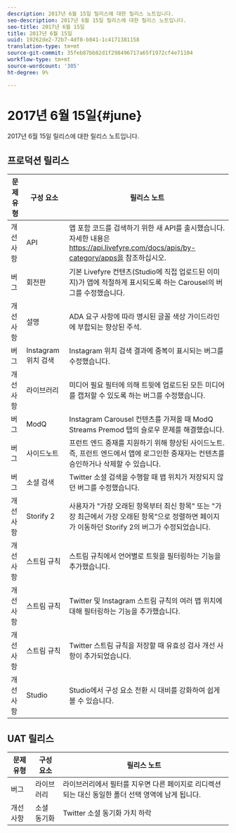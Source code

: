 ```yaml
---
description: 2017년 6월 15일 릴리스에 대한 릴리스 노트입니다.
seo-description: 2017년 6월 15일 릴리스에 대한 릴리스 노트입니다.
seo-title: 2017년 6월 15일
title: 2017년 6월 15일
uuid: 19262de2-72b7-4df8-b041-1c4171381158
translation-type: tm+mt
source-git-commit: 35feb87bb82d1f298496717a65f1972cf4e71104
workflow-type: tm+mt
source-wordcount: '305'
ht-degree: 9%

---
```



# 2017년 6월 15일{#june}

2017년 6월 15일 릴리스에 대한 릴리스 노트입니다.

## 프로덕션 릴리스

| **문제 유형** | **구성 요소** | **릴리스 노트** |
|---|---|---|
| 개선 사항 | API | 앱 포함 코드를 검색하기 위한 새 API를 출시했습니다. 자세한 내용은 https://api.livefyre.com/docs/apis/by-category/apps을 참조하십시오. |
| 버그 | 회전판 | 기본 Livefyre 컨텐츠(Studio에 직접 업로드된 이미지)가 앱에 적절하게 표시되도록 하는 Carousel의 버그를 수정했습니다. |
| 개선 사항 | 설명 | ADA 요구 사항에 따라 명시된 글꼴 색상 가이드라인에 부합되는 향상된 주석. |
| 버그 | Instagram 위치 검색 | Instagram 위치 검색 결과에 중복이 표시되는 버그를 수정했습니다. |
| 개선 사항 | 라이브러리 | 미디어 필요 필터에 의해 트윗에 업로드된 모든 미디어를 캡처할 수 있도록 하는 버그를 수정했습니다. |
| 버그 | ModQ | Instagram Carousel 컨텐츠를 가져올 때 ModQ Streams Premod 탭의 슬로우 문제를 해결했습니다. |
| 버그 | 사이드노트 | 프런트 엔드 중재를 지원하기 위해 향상된 사이드노트. 즉, 프런트 엔드에서 앱에 로그인한 중재자는 컨텐츠를 승인하거나 삭제할 수 있습니다. |
| 버그 | 소셜 검색 | Twitter 소셜 검색을 수행할 때 맵 위치가 저장되지 않던 버그를 수정했습니다. |
| 개선 사항 | Storify 2 | 사용자가 &quot;가장 오래된 항목부터 최신 항목&quot; 또는 &quot;가장 최근에서 가장 오래된 항목&quot;으로 정렬하면 페이지가 이동하던 Storify 2의 버그가 수정되었습니다. |
| 개선 사항 | 스트림 규칙 | 스트림 규칙에서 언어별로 트윗을 필터링하는 기능을 추가했습니다. |
| 개선 사항 | 스트림 규칙 | Twitter 및 Instagram 스트림 규칙의 여러 맵 위치에 대해 필터링하는 기능을 추가했습니다. |
| 개선 사항 | 스트림 규칙 | Twitter 스트림 규칙을 저장할 때 유효성 검사 개선 사항이 추가되었습니다. |
| 개선 사항 | Studio | Studio에서 구성 요소 전환 시 대비를 강화하여 쉽게 볼 수 있습니다. |

## UAT 릴리스

| **문제 유형** | **구성 요소** | **릴리스 노트** |
|---|---|---|
| 버그 | 라이브러리 | 라이브러리에서 필터를 지우면 다른 페이지로 리디렉션되는 대신 동일한 폴더 선택 영역에 남게 됩니다. |
| 개선 사항 | 소셜 동기화 | Twitter 소셜 동기화 가치 하락 |

